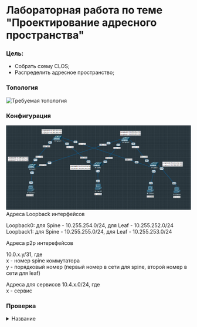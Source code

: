 # Лабораторная работа по теме "Проектирование адресного пространства"

### Цель:
- Собрать схему CLOS;
- Распределить адресное пространство;

### Топология
![Требуемая топология](reference_topology.avif "Требуемая топология")

### Конфигурация
![Текущая топология](eve-ng_topology.png "Текущая топология")
Адреса Loopback интерфейсов

Loopback0: для Spine - 10.255.254.0/24, для Leaf - 10.255.252.0/24  
Loopback1: для Spine - 10.255.255.0/24, для Leaf - 10.255.253.0/24

Адреса p2p интерефейсов

10.0.x.y/31, где  
x - номер spine коммутатора  
y - порядковый номер (первый номер в сети для spine, второй номер в сети для leaf)

Адреса для сервисов
10.4.x.0/24, где  
х - сервис 

### Проверка

<details>
    <summary>Название</summary>
### Вкладки{.tabset}
#### Первая вкладка
Содержимое первой вкладки
#### Вторая вкладка
Содержимое второй вкладки
#### Третья вкладка
Содержимое третей вкладки</details>
